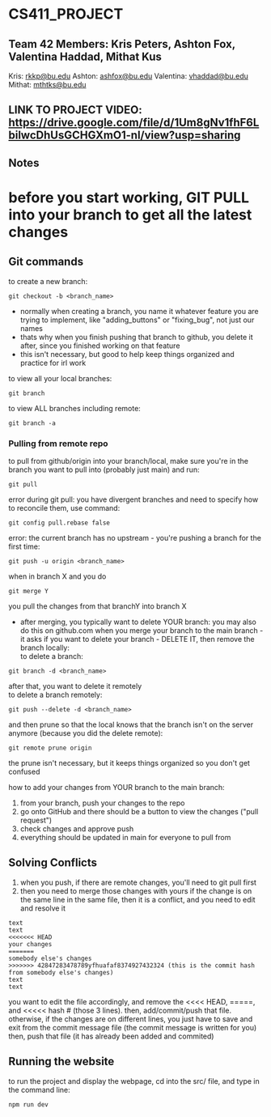 # CS411_PROJECT

## Team 42 Members: Kris Peters, Ashton Fox, Valentina Haddad, Mithat Kus
Kris: rkkp@bu.edu
Ashton: ashfox@bu.edu
Valentina: vhaddad@bu.edu
Mithat: mthtks@bu.edu

## LINK TO PROJECT VIDEO: https://drive.google.com/file/d/1Um8gNv1fhF6LbilwcDhUsGCHGXmO1-nl/view?usp=sharing 

## Notes

# before you start working, GIT PULL into your branch to get all the latest changes

## Git commands
to create a new branch:
```
git checkout -b <branch_name>
```
* normally when creating a branch, you name it whatever feature you are trying to implement, like "adding_buttons" or "fixing_bug", not just our names
* thats why when you finish pushing that branch to github, you delete it after, since you finished working on that feature
* this isn't necessary, but good to help keep things organized and practice for irl work  

to view all your local branches:
```
git branch
```
to view ALL branches including remote:
```
git branch -a
```
### Pulling from remote repo
to pull from github/origin into your branch/local, make sure you're in the branch you want to pull into (probably just main) and run:
```
git pull
```
error during git pull: you have divergent branches and need to specify how to reconcile them, use command:
```
git config pull.rebase false
```
error: the current branch has no upstream - you're pushing a branch for the first time:
```
git push -u origin <branch_name>
```
when in branch X and you do
```
git merge Y
```
you pull the changes from that branchY into branch X
* after merging, you typically want to delete YOUR branch:
you may also do this on github.com when you merge your branch to the main branch - it asks if you want to delete your branch - DELETE IT, then remove the branch locally:  
to delete a branch:
```
git branch -d <branch_name>
```
after that, you want to delete it remotely  
to delete a branch remotely:
```
git push --delete -d <branch_name>
```
and then prune so that the local knows that the branch isn't on the server anymore (because you did the delete remote):
```
git remote prune origin
```
the prune isn't necessary, but it keeps things organized so you don't get confused  

how to add your changes from YOUR branch to the main branch:
1. from your branch, push your changes to the repo
2. go onto GitHub and there should be a button to view the changes ("pull request")
3. check changes and approve push
4. everything should be updated in main for everyone to pull from

## Solving Conflicts
1. when you push, if there are remote changes, you'll need to git pull first
2. then you need to merge those changes with yours
if the change is on the same line in the same file, then it is a conflict, and you need to edit and resolve it
```
text
text
<<<<<<< HEAD
your changes
=======
somebody else's changes
>>>>>>> 42847283478789yfhuafaf8374927432324 (this is the commit hash from somebody else's changes)
text
text
```
you want to edit the file accordingly, and remove the <<<< HEAD, =====, and <<<<< hash # (those 3 lines). then, add/commit/push that file. 
otherwise, if the changes are on different lines, you just have to save and exit from the commit message file (the commit message is written for you) then, push that file (it has already been added and commited)

## Running the website

to run the project and display the webpage, cd into the src/ file, and type in the command line:
```
npm run dev
```
